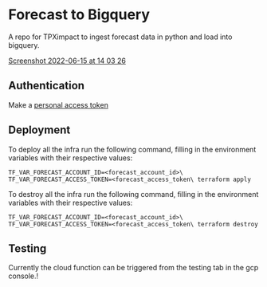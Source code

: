 # Forecast to Bigquery
A repo for TPXimpact to ingest forecast data in python and load into bigquery.

[Screenshot 2022-06-15 at 14 03 26](https://user-images.githubusercontent.com/35800749/173833593-7e4def50-07dc-424b-ada6-b623eb3dcf89.png)

## Authentication
Make a [personal access token](https://id.getharvest.com/developers)


## Deployment
To deploy all the infra run the following command, filling in the environment variables with their respective values:

`TF_VAR_FORECAST_ACCOUNT_ID=<forecast_account_id>\
TF_VAR_FORECAST_ACCESS_TOKEN=<forecast_access_token\
terraform apply`


To destroy all the infra run the following command, filling in the environment variables with their respective values:

`TF_VAR_FORECAST_ACCOUNT_ID=<forecast_account_id>\
TF_VAR_FORECAST_ACCESS_TOKEN=<forecast_access_token\
terraform destroy`


## Testing
Currently the cloud function can be triggered from the testing tab in the gcp console.!
